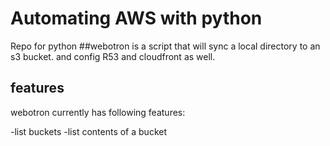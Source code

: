 # Automating AWS with python
Repo for python
##webotron is a script that will sync a local directory to an s3 bucket. and config R53 and cloudfront as well.

## features
webotron currently has following features:

-list buckets
-list contents of a bucket 

